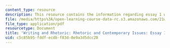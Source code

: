 ```yaml
---
content_type: resource
description: This resource contains the information regarding essay 1 workshop Instructions.
file: /media/https%3A/open-learning-course-data-rc.s3.amazonaws.com/21w-011-writing-and-rhetoric-rhetoric-and-contemporary-issues-fall-2015/c5c85b95fddfecdbf83d0e9a3d5dcc28_MIT21W_011F15_essay1work.pdf
file_type: application/pdf
resourcetype: Document
title: 'Writing and Rhetoric: Rhetoric and Contemporary Issues: Essay 1 Workshop Instructions'
uid: c5c85b95-fddf-ecdb-f83d-0e9a3d5dcc28
---
```

